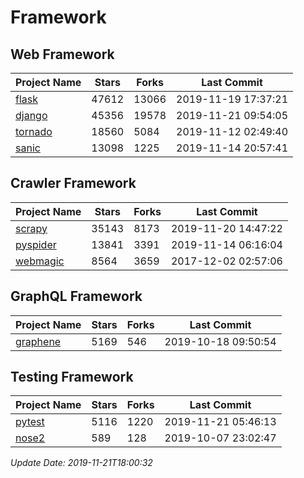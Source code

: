 # Framework

## Web Framework

| Project Name | Stars | Forks | Last Commit |
| ------------ | ----- | ----- | ----------- |
| [flask](https://github.com/pallets/flask) | 47612 | 13066 | 2019-11-19 17:37:21 |
| [django](https://github.com/django/django) | 45356 | 19578 | 2019-11-21 09:54:05 |
| [tornado](https://github.com/tornadoweb/tornado) | 18560 | 5084 | 2019-11-12 02:49:40 |
| [sanic](https://github.com/huge-success/sanic) | 13098 | 1225 | 2019-11-14 20:57:41 |

## Crawler Framework

| Project Name | Stars | Forks | Last Commit |
| ------------ | ----- | ----- | ----------- |
| [scrapy](https://github.com/scrapy/scrapy) | 35143 | 8173 | 2019-11-20 14:47:22 |
| [pyspider](https://github.com/binux/pyspider) | 13841 | 3391 | 2019-11-14 06:16:04 |
| [webmagic](https://github.com/code4craft/webmagic) | 8564 | 3659 | 2017-12-02 02:57:06 |

## GraphQL Framework

| Project Name | Stars | Forks | Last Commit |
| ------------ | ----- | ----- | ----------- |
| [graphene](https://github.com/graphql-python/graphene) | 5169 | 546 | 2019-10-18 09:50:54 |

## Testing Framework

| Project Name | Stars | Forks | Last Commit |
| ------------ | ----- | ----- | ----------- |
| [pytest](https://github.com/pytest-dev/pytest) | 5116 | 1220 | 2019-11-21 05:46:13 |
| [nose2](https://github.com/nose-devs/nose2) | 589 | 128 | 2019-10-07 23:02:47 |

*Update Date: 2019-11-21T18:00:32*